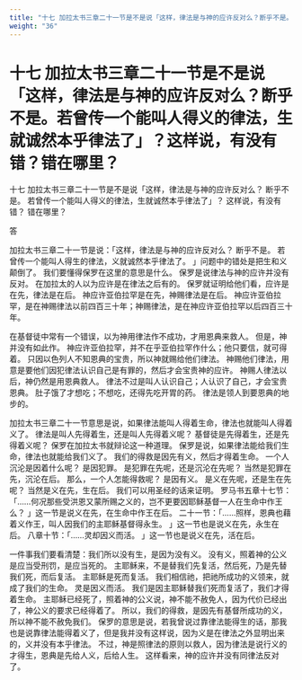 ```yaml
---
title: "十七 加拉太书三章二十一节是不是说「这样，律法是与神的应许反对么？断乎不是。若曾传一个能叫人得义的律法，生就诚然本乎律法了」？这样说，有没有错？错在哪里？"
weight: "36"
---
```


# 十七 加拉太书三章二十一节是不是说「这样，律法是与神的应许反对么？断乎不是。若曾传一个能叫人得义的律法，生就诚然本乎律法了」？这样说，有没有错？错在哪里？

十七 加拉太书三章二十一节是不是说「这样，律法是与神的应许反对么？
断乎不是。
若曾传一个能叫人得义的律法，生就诚然本乎律法了」？
这样说，有没有错？
错在哪里？

答

加拉太书三章二十一节是说：「这样，律法是与神的应许反对么？
断乎不是。
若曾传一个能叫人得生的律法，义就诚然本乎律法了。
」问题中的错处是把生和义颠倒了。
我们要懂得保罗在这里的意思是什么。
保罗是说律法与神的应许并没有反对。
在加拉太的人以为应许是在律法之后有的。
保罗就证明给他们看，应许是在先，律法是在后。
神应许亚伯拉罕是在先，神赐律法是在后。
神应许亚伯拉罕，是在神赐律法以前四百三十年；神赐律法，是在神应许亚伯拉罕以后四百三十年。

在基督徒中常有一个错误，以为神用律法作不成功，才用恩典来救人。
但是，神并没有如此作。
神应许亚伯拉罕，并不在乎亚伯拉罕作什么；他只要信，就可得着。
只因以色列人不知恩典的宝贵，所以神就赐给他们律法。
神赐他们律法，用意是要他们因犯律法认识自己是有罪的，然后才会宝贵神的应许。
神赐人律法以后，神仍然是用恩典救人。
律法不过是叫人认识自己；人认识了自己，才会宝贵恩典。
肚子饿了才想吃；不想吃，还得先吃开胃的药。
律法是领人到要恩典的地步的。

加拉太书三章二十一节意思是说，如果律法能叫人得着生命，律法也就能叫人得着义了。
律法是叫人先得着生，还是叫人先得着义呢？
基督徒是先得着生，还是先得着义呢？
保罗在加拉太书就辩论这一种道理。
保罗是说，如果律法能给我们生命，律法也就能给我们义了。
我们的得救是因先有义，然后才得着生命。
一个人沉沦是因着什么呢？
是因犯罪。
是犯罪在先呢，还是沉沦在先呢？
当然是犯罪在先，沉沦在后。
那么，一个人怎能得救呢？
是因有义。
是义在先呢，还是生在先呢？
当然是义在先，生在后。
我们可以用圣经的话来证明。
罗马书五章十七节：「……何况那些受洪恩又蒙所赐之义的，岂不更要因耶稣基督一人在生命中作王么？
」这一节是说义在先，在生命中作王在后。
二十一节：「……照样，恩典也藉着义作王，叫人因我们的主耶稣基督得永生。
」这一节也是说义在先，永生在后。
八章十节：「……灵却因义而活。
」这一节也是说义在先，活在后。

一件事我们要看清楚：我们所以没有生，是因为没有义。
没有义，照着神的公义是应当受刑罚，是应当死的。
主耶稣来，不是替我们先复活，然后死，乃是先替我们死，而后复活。
主耶稣是死而复活。
我们相信祂，把祂所成功的义领来，就成了我们的生命。
灵是因义而活。
我们是因主耶稣替我们死而复活了，我们才得着生命。
主耶稣已经死了，照着神的公义说，神不能不赦免人，因为代价已经出了，神公义的要求已经得着了。
所以，我们的得救，是因先有基督所成功的义，所以神不能不赦免我们。
保罗的意思是说，若我曾说过靠律法能得生的话，那我也是说靠律法能得着义了，但是我并没有这样说，因为义是在律法之外显明出来的，义并没有本乎律法。
不过，神是照律法的原则以救人，因为律法是说行义的才得生，恩典是先给人义，后给人生。
这样看来，神的应许并没有同律法反对了。
